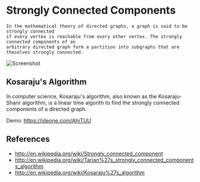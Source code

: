 #  Strongly Connected Components
 
    In the mathematical theory of directed graphs, a graph is said to be strongly connected 
    if every vertex is reachable from every other vertex. The strongly connected components of an 
    arbitrary directed graph form a partition into subgraphs that are theselves strongly connected. 

   ![Screenshot](http://farm3.staticflickr.com/2950/15349217285_653d5fb6fa.jpg) 

## Kosaraju's Algorithm

   In computer science, Kosaraju's algorithm, also known as the Kosaraju-Sharir algorithm, is a linear
   time algorith to find the strongly connected components of a directed graph.   
   
   Demo:
   https://ideone.com/AhiTUU

## References
  
* http://en.wikipedia.org/wiki/Strongly_connected_component
* http://en.wikipedia.org/wiki/Tarjan%27s_strongly_connected_components_algorithm
* http://en.wikipedia.org/wiki/Kosaraju%27s_algorithm
 
 

